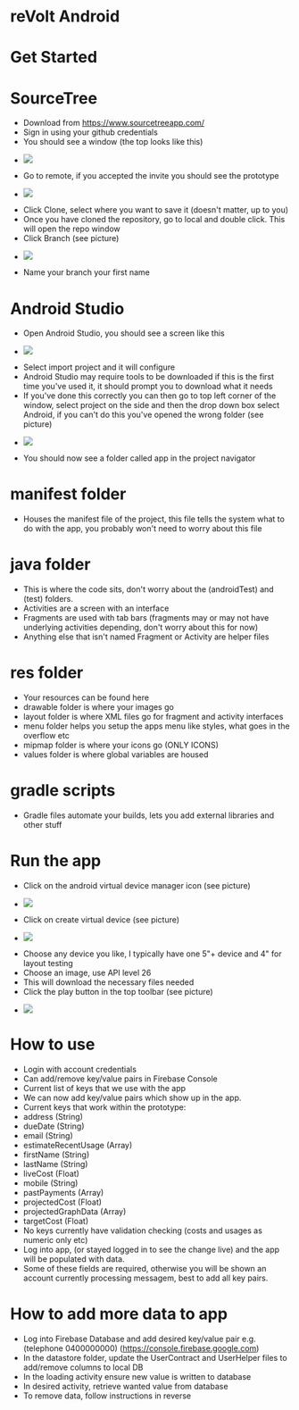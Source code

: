 # reVolt Android

# Get Started

# SourceTree
* Download from https://www.sourcetreeapp.com/
* Sign in using your github credentials
* You should see a window (the top looks like this)
* <p><img src="https://i.imgur.com/9UseUPq.png" /></p>
* Go to remote, if you accepted the invite you should see the prototype
* <p><img src="https://i.imgur.com/ubd81FK.png" /></p>
* Click Clone, select where you want to save it (doesn't matter, up to you)
* Once you have cloned the repository, go to local and double click. This will open the repo window
* Click Branch (see picture)
* <p><img src="https://i.imgur.com/HS1aXBc.png" /></p>
* Name your branch your first name

# Android Studio
* Open Android Studio, you should see a screen like this
* <p><img src="https://i.imgur.com/Ml6peYk.png" /></p>
* Select import project and it will configure
* Android Studio may require tools to be downloaded if this is the first time you've used it, it should prompt you to download what it needs
* If you've done this correctly you can then go to top left corner of the window, select project on the side and then the drop down box select Android, if you can't do this you've opened the wrong folder (see picture)
* <p><img src="https://i.imgur.com/f0Efbny.png" /></p>
* You should now see a folder called app in the project navigator

# manifest folder
* Houses the manifest file of the project, this file tells the system what to do with the app, you probably won't need to worry about this file

# java folder
* This is where the code sits, don't worry about the (androidTest) and (test) folders.
* Activities are a screen with an interface
* Fragments are used with tab bars (fragments may or may not have underlying activities depending, don't worry about this for now)
* Anything else that isn't named Fragment or Activity are helper files

# res folder
* Your resources can be found here
* drawable folder is where your images go
* layout folder is where XML files go for fragment and activity interfaces
* menu folder helps you setup the apps menu like styles, what goes in the overflow etc
* mipmap folder is where your icons go (ONLY ICONS)
* values folder is where global variables are housed

# gradle scripts
* Gradle files automate your builds, lets you add external libraries and other stuff

# Run the app
* Click on the android virtual device manager icon (see picture)
* <p><img src="https://i.imgur.com/sMELRa0.png" /></p>
* Click on create virtual device (see picture)
* <p><img src="https://i.imgur.com/koOIcQx.png" /></p>
* Choose any device you like, I typically have one 5"+ device and 4" for layout testing
* Choose an image, use API level 26
* This will download the necessary files needed
* Click the play button in the top toolbar (see picture)
* <p><img src="https://i.imgur.com/389uA0l.png" /></p>

# How to use
* Login with account credentials
* Can add/remove key/value pairs in Firebase Console
* Current list of keys that we use with the app
* We can now add key/value pairs which show up in the app.
* Current keys that work within the prototype:
* address (String)
* dueDate (String)
* email (String)
* estimateRecentUsage (Array)
* firstName (String)
* lastName (String)
* liveCost (Float)
* mobile (String)
* pastPayments (Array)
* projectedCost (Float)
* projectedGraphData (Array)
* targetCost (Float)
* No keys currently have validation checking (costs and usages as numeric only etc)
* Log into app, (or stayed logged in to see the change live) and the app will be populated with data.
* Some of these fields are required, otherwise you will be shown an account currently processing messagem, best to add all key pairs.

# How to add more data to app
* Log into Firebase Database and add desired key/value pair e.g.(telephone 0400000000) (https://console.firebase.google.com)
* In the datastore folder, update the UserContract and UserHelper files to add/remove columns to local DB
* In the loading activity ensure new value is written to database
* In desired activity, retrieve wanted value from database
* To remove data, follow instructions in reverse
